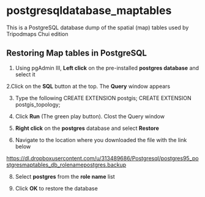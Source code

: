 # postgresqldatabase_maptables
This is a PostgreSQL database dump of the spatial (map) tables used by Tripodmaps Chui edition


Restoring Map tables in PostgreSQL
------------

1. Using pgAdmin III,  <b>Left click</b> on the pre-installed  <b>postgres database</b> and select it

2.Click on the  <b>SQL</b> button at the top. The  <b>Query</b> window appears

3. Type the following
CREATE EXTENSION postgis;
CREATE EXTENSION postgis_topology;

4. Click  <b>Run</b> (The green play button). Clost the  Query window

5.  <b>Right click</b> on the  <b>postgres</b> database and select  <b>Restore</b>

6. Navigate to the location where you downloaded the file with the link below

https://dl.dropboxusercontent.com/u/313489686/Postgresql/postgres95_postgresmaptables_db_rolenamepostgres.backup


8. Select <b>postgres</b> from the <b>role name</b> list

9. Click  <b>OK</b> to restore the database
